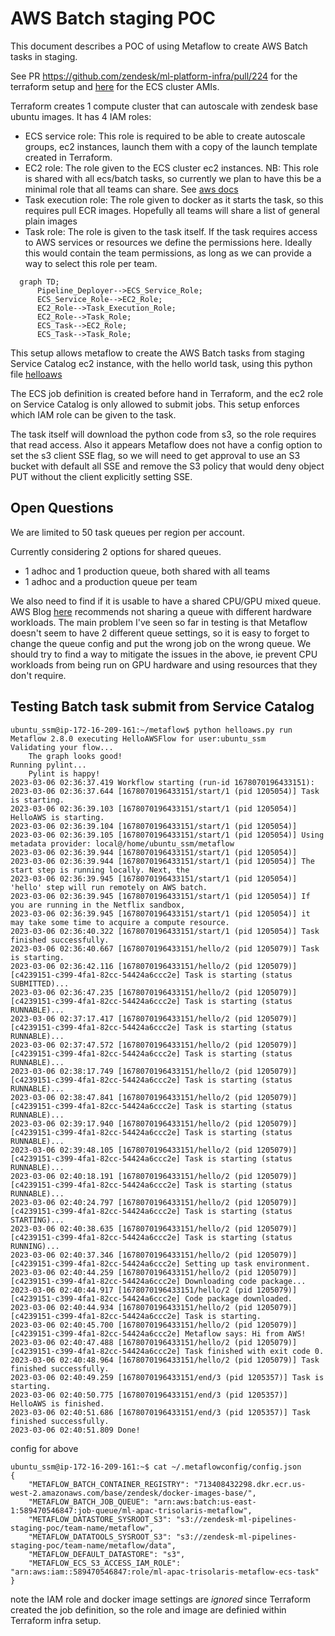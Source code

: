 # AWS Batch staging POC

This document describes a POC of using Metaflow to create AWS Batch tasks in staging.

See PR https://github.com/zendesk/ml-platform-infra/pull/224 for the terraform setup and [here](https://github.com/zendesk/ml-research-amis/pull/13) for the ECS cluster AMIs.

Terraform creates 1 compute cluster that can autoscale with zendesk base ubuntu images. It has 4 IAM roles:

* ECS service role: This role is required to be able to create autoscale groups, ec2 instances, launch them with a copy of the launch template created in Terraform.
* EC2 role: The role given to the ECS cluster ec2 instances. NB: This role is shared with all ecs/batch tasks, so currently we plan to have this be a minimal role that all teams can share. See [aws docs](https://docs.aws.amazon.com/AmazonECS/latest/developerguide/task-iam-roles.html)
* Task execution role: The role given to docker as it starts the task, so this requires pull ECR images. Hopefully all teams will share a list of general plain images
* Task role: The role is given to the task itself. If the task requires access to AWS services or resources we define the permissions here. Ideally this would contain the team permissions, as long as we can provide a way to select this role per team.

```mermaid
  graph TD;
      Pipeline_Deployer-->ECS_Service_Role;
      ECS_Service_Role-->EC2_Role;
      EC2_Role-->Task_Execution_Role;
      EC2_Role-->Task_Role;
      ECS_Task-->EC2_Role;
      ECS_Task-->Task_Role;
```

This setup allows metaflow to create the AWS Batch tasks from staging Service Catalog ec2 instance, with the hello world task, using this python file [helloaws](files/helloaws.py)

The ECS job definition is created before hand in Terraform, and the ec2 role on Service Catalog is only allowed to submit jobs. This setup enforces which IAM role can be given to the task.

The task itself will download the python code from s3, so the role requires that read access. Also it appears Metaflow does not have a config option to set the s3 client SSE flag, so we will need to get approval to use an S3 bucket with default all SSE and remove the S3 policy that would deny object PUT without the client explicitly setting SSE.

## Open Questions

We are limited to 50 task queues per region per account.

Currently considering 2 options for shared queues.
* 1 adhoc and 1 production queue, both shared with all teams
* 1 adhoc and a production queue per team

We also need to find if it is usable to have a shared CPU/GPU mixed queue. AWS Blog [here](https://aws.amazon.com/blogs/compute/creating-an-aws-batch-environment-for-mixed-cpu-and-gpu-genomics-workflows/) recommends not sharing a queue with different hardware workloads. The main problem I've seen so far in testing is that Metaflow doesn't seem to have 2 different queue settings, so it is easy to forget to change the queue config and put the wrong job on the wrong queue. We should try to find a way to mitigate the issues in the above, ie prevent CPU workloads from being run on GPU hardware and using resources that they don't require.

## Testing Batch task submit from Service Catalog

```
ubuntu_ssm@ip-172-16-209-161:~/metaflow$ python helloaws.py run
Metaflow 2.8.0 executing HelloAWSFlow for user:ubuntu_ssm
Validating your flow...
    The graph looks good!
Running pylint...
    Pylint is happy!
2023-03-06 02:36:37.419 Workflow starting (run-id 1678070196433151):
2023-03-06 02:36:37.644 [1678070196433151/start/1 (pid 1205054)] Task is starting.
2023-03-06 02:36:39.103 [1678070196433151/start/1 (pid 1205054)] HelloAWS is starting.
2023-03-06 02:36:39.104 [1678070196433151/start/1 (pid 1205054)] 
2023-03-06 02:36:39.105 [1678070196433151/start/1 (pid 1205054)] Using metadata provider: local@/home/ubuntu_ssm/metaflow
2023-03-06 02:36:39.944 [1678070196433151/start/1 (pid 1205054)] 
2023-03-06 02:36:39.944 [1678070196433151/start/1 (pid 1205054)] The start step is running locally. Next, the
2023-03-06 02:36:39.945 [1678070196433151/start/1 (pid 1205054)] 'hello' step will run remotely on AWS batch.
2023-03-06 02:36:39.945 [1678070196433151/start/1 (pid 1205054)] If you are running in the Netflix sandbox,
2023-03-06 02:36:39.945 [1678070196433151/start/1 (pid 1205054)] it may take some time to acquire a compute resource.
2023-03-06 02:36:40.322 [1678070196433151/start/1 (pid 1205054)] Task finished successfully.
2023-03-06 02:36:40.667 [1678070196433151/hello/2 (pid 1205079)] Task is starting.
2023-03-06 02:36:42.116 [1678070196433151/hello/2 (pid 1205079)] [c4239151-c399-4fa1-82cc-54424a6ccc2e] Task is starting (status SUBMITTED)...
2023-03-06 02:36:47.235 [1678070196433151/hello/2 (pid 1205079)] [c4239151-c399-4fa1-82cc-54424a6ccc2e] Task is starting (status RUNNABLE)...
2023-03-06 02:37:17.417 [1678070196433151/hello/2 (pid 1205079)] [c4239151-c399-4fa1-82cc-54424a6ccc2e] Task is starting (status RUNNABLE)...
2023-03-06 02:37:47.572 [1678070196433151/hello/2 (pid 1205079)] [c4239151-c399-4fa1-82cc-54424a6ccc2e] Task is starting (status RUNNABLE)...
2023-03-06 02:38:17.749 [1678070196433151/hello/2 (pid 1205079)] [c4239151-c399-4fa1-82cc-54424a6ccc2e] Task is starting (status RUNNABLE)...
2023-03-06 02:38:47.841 [1678070196433151/hello/2 (pid 1205079)] [c4239151-c399-4fa1-82cc-54424a6ccc2e] Task is starting (status RUNNABLE)...
2023-03-06 02:39:17.940 [1678070196433151/hello/2 (pid 1205079)] [c4239151-c399-4fa1-82cc-54424a6ccc2e] Task is starting (status RUNNABLE)...
2023-03-06 02:39:48.105 [1678070196433151/hello/2 (pid 1205079)] [c4239151-c399-4fa1-82cc-54424a6ccc2e] Task is starting (status RUNNABLE)...
2023-03-06 02:40:18.191 [1678070196433151/hello/2 (pid 1205079)] [c4239151-c399-4fa1-82cc-54424a6ccc2e] Task is starting (status RUNNABLE)...
2023-03-06 02:40:24.797 [1678070196433151/hello/2 (pid 1205079)] [c4239151-c399-4fa1-82cc-54424a6ccc2e] Task is starting (status STARTING)...
2023-03-06 02:40:38.635 [1678070196433151/hello/2 (pid 1205079)] [c4239151-c399-4fa1-82cc-54424a6ccc2e] Task is starting (status RUNNING)...
2023-03-06 02:40:37.346 [1678070196433151/hello/2 (pid 1205079)] [c4239151-c399-4fa1-82cc-54424a6ccc2e] Setting up task environment.
2023-03-06 02:40:44.259 [1678070196433151/hello/2 (pid 1205079)] [c4239151-c399-4fa1-82cc-54424a6ccc2e] Downloading code package...
2023-03-06 02:40:44.917 [1678070196433151/hello/2 (pid 1205079)] [c4239151-c399-4fa1-82cc-54424a6ccc2e] Code package downloaded.
2023-03-06 02:40:44.934 [1678070196433151/hello/2 (pid 1205079)] [c4239151-c399-4fa1-82cc-54424a6ccc2e] Task is starting.
2023-03-06 02:40:45.700 [1678070196433151/hello/2 (pid 1205079)] [c4239151-c399-4fa1-82cc-54424a6ccc2e] Metaflow says: Hi from AWS!
2023-03-06 02:40:47.488 [1678070196433151/hello/2 (pid 1205079)] [c4239151-c399-4fa1-82cc-54424a6ccc2e] Task finished with exit code 0.
2023-03-06 02:40:48.964 [1678070196433151/hello/2 (pid 1205079)] Task finished successfully.
2023-03-06 02:40:49.259 [1678070196433151/end/3 (pid 1205357)] Task is starting.
2023-03-06 02:40:50.775 [1678070196433151/end/3 (pid 1205357)] HelloAWS is finished.
2023-03-06 02:40:51.686 [1678070196433151/end/3 (pid 1205357)] Task finished successfully.
2023-03-06 02:40:51.809 Done!
```
config for above
```
ubuntu_ssm@ip-172-16-209-161:~$ cat ~/.metaflowconfig/config.json 
{
    "METAFLOW_BATCH_CONTAINER_REGISTRY": "713408432298.dkr.ecr.us-west-2.amazonaws.com/base/zendesk/docker-images-base/",
    "METAFLOW_BATCH_JOB_QUEUE": "arn:aws:batch:us-east-1:589470546847:job-queue/ml-apac-trisolaris-metaflow",
    "METAFLOW_DATASTORE_SYSROOT_S3": "s3://zendesk-ml-pipelines-staging-poc/team-name/metaflow",
    "METAFLOW_DATATOOLS_SYSROOT_S3": "s3://zendesk-ml-pipelines-staging-poc/team-name/metaflow/data",
    "METAFLOW_DEFAULT_DATASTORE": "s3",
    "METAFLOW_ECS_S3_ACCESS_IAM_ROLE": "arn:aws:iam::589470546847:role/ml-apac-trisolaris-metaflow-ecs-task"
}
```

note the IAM role and docker image settings are *ignored* since Terraform created the job definition, so the role and image are definied within Terraform infra setup.
